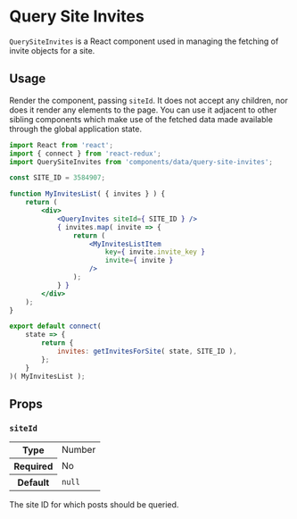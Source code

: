 # Query Site Invites

`QuerySiteInvites` is a React component used in managing the fetching of invite
objects for a site.

## Usage

Render the component, passing `siteId`. It does not accept any children, nor
does it render any elements to the page. You can use it adjacent to other
sibling components which make use of the fetched data made available through
the global application state.

```jsx
import React from 'react';
import { connect } from 'react-redux';
import QuerySiteInvites from 'components/data/query-site-invites';

const SITE_ID = 3584907;

function MyInvitesList( { invites } ) {
	return (
		<div>
			<QueryInvites siteId={ SITE_ID } />
			{ invites.map( invite => {
				return (
					<MyInvitesListItem
						key={ invite.invite_key }
						invite={ invite }
					/>
				);
			} }
		</div>
	);
}

export default connect(
	state => {
		return {
			invites: getInvitesForSite( state, SITE_ID ),
		};
	}
)( MyInvitesList );
```

## Props

### `siteId`

<table>
	<tr><th>Type</th><td>Number</td></tr>
	<tr><th>Required</th><td>No</td></tr>
	<tr><th>Default</th><td><code>null</code></td></tr>
</table>

The site ID for which posts should be queried.
